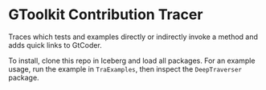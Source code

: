 # GToolkit Contribution Tracer

Traces which tests and examples directly or indirectly invoke a method and adds quick links to GtCoder.

To install, clone this repo in Iceberg and load all packages.
For an example usage, run the example in `TraExamples`, then inspect the `DeepTraverser` package.
